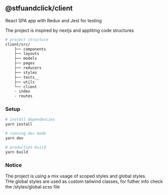 ## @stfuandclick/client

React SPA app with Redux and Jest for testing

The project is inspired by nextjs and appliting code structures

```sh
# project structure
client/src/
    ├── components
    ├── layouts
    ├── models
    ├── pages
    ├── reducers
    ├── styles
    ├── tests__
    ├── utils
    └── client
    - index
    - routes
```

### Setup

```bash
# install dependencies
yarn install

# running dev mode
yarn dev

# production build
yarn build
```

### Notice

The project is using a mix usage of scoped styles and global styles. <br/>
THe global styles are used as custom tailwind classes, for futher info check the /styles/global.scss file
